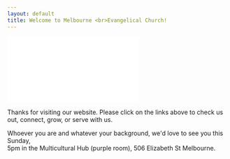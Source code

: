 ```yaml
---
layout: default
title: Welcome to Melbourne <br>Evangelical Church!
---
```


<div class="videoWrapper">
<iframe src="//player.vimeo.com/video/90176013" frameborder="0" webkitallowfullscreen mozallowfullscreen allowfullscreen></iframe>
</div>

Thanks for visiting our website. Please click on the links above to check us out, connect, grow, or serve with us.

Whoever you are and whatever your background, we'd love to see you this Sunday,  
5pm in the Multicultural Hub (purple room), 506 Elizabeth St Melbourne.